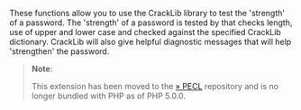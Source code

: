 These functions allow you to use the CrackLib library to test the
'strength' of a password. The 'strength' of a password is tested by that
checks length, use of upper and lower case and checked against the
specified CrackLib dictionary. CrackLib will also give helpful
diagnostic messages that will help 'strengthen' the password.

> **Note**:
>
> This extension has been moved to the
> <a href="https://pecl.php.net/" class="link external">» PECL</a>
> repository and is no longer bundled with PHP as of PHP 5.0.0.
